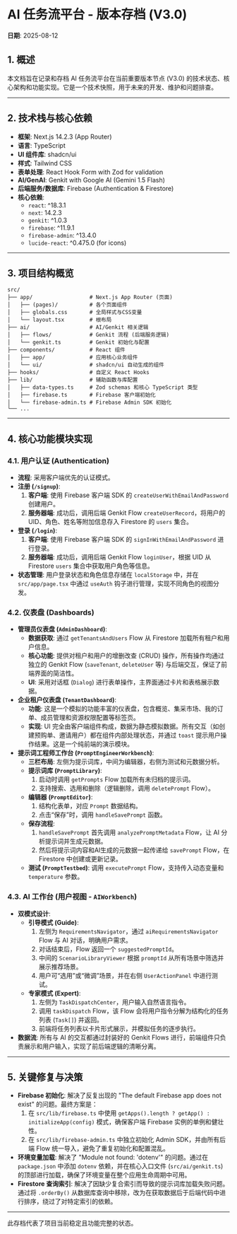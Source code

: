 # AI 任务流平台 - 版本存档 (V3.0)

**日期**: 2025-08-12

## 1. 概述

本文档旨在记录和存档 AI 任务流平台在当前重要版本节点 (V3.0) 的技术状态、核心架构和功能实现。它是一个技术快照，用于未来的开发、维护和问题排查。

---

## 2. 技术栈与核心依赖

*   **框架**: Next.js 14.2.3 (App Router)
*   **语言**: TypeScript
*   **UI 组件库**: shadcn/ui
*   **样式**: Tailwind CSS
*   **表单处理**: React Hook Form with Zod for validation
*   **AI/GenAI**: Genkit with Google AI (Gemini 1.5 Flash)
*   **后端服务/数据库**: Firebase (Authentication & Firestore)
*   **核心依赖**:
    *   `react`: ^18.3.1
    *   `next`: 14.2.3
    *   `genkit`: ^1.0.3
    *   `firebase`: ^11.9.1
    *   `firebase-admin`: ^13.4.0
    *   `lucide-react`: ^0.475.0 (for icons)

---

## 3. 项目结构概览

```
src/
├── app/                  # Next.js App Router (页面)
│   ├── (pages)/          # 各个页面组件
│   ├── globals.css       # 全局样式与CSS变量
│   └── layout.tsx        # 根布局
├── ai/                   # AI/Genkit 相关逻辑
│   ├── flows/            # Genkit 流程 (后端服务逻辑)
│   └── genkit.ts         # Genkit 初始化与配置
├── components/           # React 组件
│   ├── app/              # 应用核心业务组件
│   └── ui/               # shadcn/ui 自动生成的组件
├── hooks/                # 自定义 React Hooks
├── lib/                  # 辅助函数与库配置
│   ├── data-types.ts     # Zod schemas 和核心 TypeScript 类型
│   ├── firebase.ts       # Firebase 客户端初始化
│   └── firebase-admin.ts # Firebase Admin SDK 初始化
└── ...
```

---

## 4. 核心功能模块实现

### 4.1. 用户认证 (Authentication)

*   **流程**: 采用客户端优先的认证模式。
*   **注册 (`/signup`)**:
    1.  **客户端**: 使用 Firebase 客户端 SDK 的 `createUserWithEmailAndPassword` 创建用户。
    2.  **服务器端**: 成功后，调用后端 Genkit Flow `createUserRecord`，将用户的 UID、角色、姓名等附加信息存入 Firestore 的 `users` 集合。
*   **登录 (`/login`)**:
    1.  **客户端**: 使用 Firebase 客户端 SDK 的 `signInWithEmailAndPassword` 进行登录。
    2.  **服务器端**: 成功后，调用后端 Genkit Flow `loginUser`，根据 UID 从 Firestore `users` 集合中获取用户角色等信息。
*   **状态管理**: 用户登录状态和角色信息存储在 `localStorage` 中，并在 `src/app/page.tsx` 中通过 `useAuth` 钩子进行管理，实现不同角色的视图分发。

### 4.2. 仪表盘 (Dashboards)

*   **管理员仪表盘 (`AdminDashboard`)**:
    *   **数据获取**: 通过 `getTenantsAndUsers` Flow 从 Firestore 加载所有租户和用户信息。
    *   **核心功能**: 提供对租户和用户的增删改查 (CRUD) 操作，所有操作均通过独立的 Genkit Flow (`saveTenant`, `deleteUser` 等) 与后端交互，保证了前端界面的简洁性。
    *   **UI**: 采用对话框 (`Dialog`) 进行表单操作，主界面通过卡片和表格展示数据。
*   **企业租户仪表盘 (`TenantDashboard`)**:
    *   **功能**: 这是一个模拟的功能丰富的仪表盘，包含概览、集采市场、我的订单、成员管理和资源权限配置等标签页。
    *   **实现**: UI 完全由客户端组件构成，数据为静态模拟数据。所有交互（如创建预购单、邀请用户）都在组件内部处理状态，并通过 `toast` 提示用户操作结果。这是一个纯前端的演示模块。
*   **提示词工程师工作台 (`PromptEngineerWorkbench`)**:
    *   **三栏布局**: 左侧为提示词库，中间为编辑器，右侧为测试和元数据分析。
    *   **提示词库 (`PromptLibrary`)**:
        1.  启动时调用 `getPrompts` Flow 加载所有未归档的提示词。
        2.  支持搜索、选用和删除（逻辑删除，调用 `deletePrompt` Flow）。
    *   **编辑器 (`PromptEditor`)**:
        1.  结构化表单，对应 `Prompt` 数据结构。
        2.  点击“保存”时，调用 `handleSavePrompt` 函数。
    *   **保存流程**:
        1.  `handleSavePrompt` 首先调用 `analyzePromptMetadata` Flow，让 AI 分析提示词并生成元数据。
        2.  然后将提示词内容和AI生成的元数据一起传递给 `savePrompt` Flow，在 Firestore 中创建或更新记录。
    *   **测试 (`PromptTestbed`)**: 调用 `executePrompt` Flow，支持传入动态变量和 `temperature` 参数。

### 4.3. AI 工作台 (用户视图 - `AIWorkbench`)

*   **双模式设计**:
    *   **引导模式 (Guide)**:
        1.  左侧为 `RequirementsNavigator`，通过 `aiRequirementsNavigator` Flow 与 AI 对话，明确用户需求。
        2.  对话结束后，Flow 返回一个 `suggestedPromptId`。
        3.  中间的 `ScenarioLibraryViewer` 根据 `promptId` 从所有场景中筛选并展示推荐场景。
        4.  用户可“选用”或“微调”场景，并在右侧 `UserActionPanel` 中进行测试。
    *   **专家模式 (Expert)**:
        1.  左侧为 `TaskDispatchCenter`，用户输入自然语言指令。
        2.  调用 `taskDispatch` Flow，该 Flow 会将用户指令分解为结构化的任务列表 (`Task[]`) 并返回。
        3.  前端将任务列表以卡片形式展示，并模拟任务的逐步执行。
*   **数据流**: 所有与 AI 的交互都通过封装好的 Genkit Flows 进行，前端组件只负责展示和用户输入，实现了前后端逻辑的清晰分离。

---

## 5. 关键修复与决策

*   **Firebase 初始化**: 解决了反复出现的 "The default Firebase app does not exist" 的问题。最终方案是：
    1.  在 `src/lib/firebase.ts` 中使用 `getApps().length ? getApp() : initializeApp(config)` 模式，确保客户端 Firebase 实例的单例和健壮性。
    2.  在 `src/lib/firebase-admin.ts` 中独立初始化 Admin SDK，并由所有后端 Flow 统一导入，避免了重复初始化和配置混乱。
*   **环境变量加载**: 解决了 "Module not found: 'dotenv'" 的问题。通过在 `package.json` 中添加 `dotenv` 依赖，并在核心入口文件 (`src/ai/genkit.ts`) 的顶部进行加载，确保了环境变量在整个应用生命周期中可用。
*   **Firestore 查询索引**: 解决了因缺少复合索引而导致的提示词库加载失败问题。通过将 `.orderBy()` 从数据库查询中移除，改为在获取数据后于后端代码中进行排序，绕过了对特定索引的依赖。

---

此存档代表了项目当前稳定且功能完整的状态。